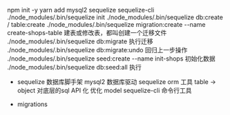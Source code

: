 npm init -y
yarn add mysql2 sequelize sequelize-cli
./node_modules/.bin/sequelize init 
./node_modules/.bin/sequelize db:create / table:create
./node_modules/.bin/sequelize migration:create --name create-shops-table 建表或修改表，都叫创建一个迁移文件
./node_modules/.bin/sequelize db:migrate 执行迁移
./node_modules/.bin/sequelize db:migrate:undo 回归上一步操作
./node_modules/.bin/sequelize seed:create --name init-shops 初始化数据
./node_modules/.bin/sequelize db:seed:all 执行

- sequelize 数据库脚手架
  mysql2 数据库驱动
  sequelize orm 工具 table -> object
  对底层的sql API 化 优化 model 
  sequelize-cli 命令行工具

- migrations 